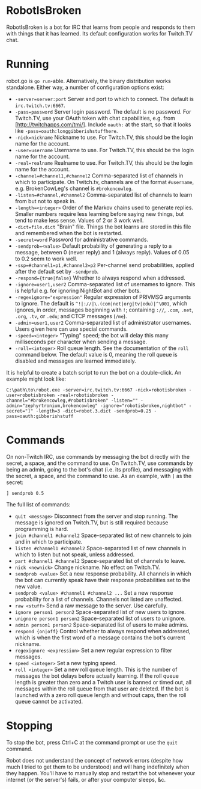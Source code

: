 # RobotIsBroken

RobotIsBroken is a bot for IRC that learns from people and responds to them with things that it has learned. Its default configuration works for Twitch.TV chat.

# Running

robot.go is `go run`-able. Alternatively, the binary distribution works standalone. Either way, a number of configuration options exist:

 - `-server=server:port` Server and port to which to connect. The default is `irc.twitch.tv:6667`.
 - `-pass=password` Server login password. The default is no password. For Twitch.TV, use your OAuth token with chat capabilities, e.g. from [http://twitchapps.com/tmi/]. Include `oauth:` at the start, so that it looks like `-pass=oauth:longgibberishstuffhere`.
 - `-nick=nickname` Nickname to use. For Twitch.TV, this should be the login name for the account.
 - `-user=username` Username to use. For Twitch.TV, this should be the login name for the account.
 - `-real=realname` Realname to use. For Twitch.TV, this should be the login name for the account.
 - `-channel=#channel1,#channel2` Comma-separated list of channels in which to participate. On Twitch.tv, channels are of the format `#username`, e.g. BrokenCowLeg's channel is `#brokencowleg`.
 - `-listen=#channel,#channel2` Comma-separated list of channels to learn from but not to speak in.
 - `-length=<integer>` Order of the Markov chains used to generate replies. Smaller numbers require less learning before saying new things, but tend to make less sense. Values of 2 or 3 work well.
 - `-dict=file.dict` "Brain" file. Things the bot learns are stored in this file and remembered when the bot is restarted.
 - `-secret=word` Password for administrative commands.
 - `-sendprob=<value>` Default probability of generating a reply to a message, between 0 (never reply) and 1 (always reply). Values of 0.05 to 0.2 seem to work well.
 - `-ssp=#channel1=p1,#channel2=p2` Per-channel send probabilities, applied after the default set by `-sendprob`.
 - `-respond={true|false}` Whether to always respond when addressed.
 - `-ignore=user1,user2` Comma-separated list of usernames to ignore. This is helpful e.g. for ignoring NightBot and other bots.
 - `-regexignore="expression"` Regular expression of PRIVMSG arguments to ignore. The default is `^!|://|\.(com|net|org|tv|edu)|^\001`, which ignores, in order, messages beginning with `!`; containing `://`, `.com`, `.net`, `.org`, `.tv`, or `.edu`; and CTCP messages (`/me`).
 - `-admin=user1,user2` Comma-separated list of administrator usernames. Users given here can use special commands.
 - `-speed=<integer>` "Typing" speed; the bot will delay this many milliseconds per character when sending a message.
 - `-roll=<integer>` Roll queue length. See the documentation of the `roll` command below. The default value is 0, meaning the roll queue is disabled and messages are learned immediately.

It is helpful to create a batch script to run the bot on a double-click. An example might look like:

```
C:\path\to\robot.exe -server=irc.twitch.tv:6667 -nick=robotisbroken -user=robotisbroken -real=robotisbroken -channel="#brokencowleg,#robotisbroken" -listen="" -admin="zephyrtronium,brokencowleg" -ignore="robotisbroken,nightbot" -secret="]" -length=3 -dict=robot.3.dict -sendprob=0.25 -pass=oauth:gibberishstuff
```

# Commands

On non-Twitch IRC, use commands by messaging the bot directly with the secret, a space, and the command to use. On Twitch.TV, use commands by being an admin, going to the bot's chat (i.e. its profile), and messaging with the secret, a space, and the command to use. As an example, with `]` as the secret:

```
] sendprob 0.5
```

The full list of commands:

- `quit <message>` Disconnect from the server and stop running. The message is ignored on Twitch.TV, but is still required because programming is hard.
- `join #channel1 #channel2` Space-separated list of new channels to join and in which to participate.
- `listen #channel1 #channel2` Space-separated list of new channels in which to listen but not speak, unless addressed.
- `part #channel1 #channel2` Space-separated list of channels to leave.
- `nick <newnick>` Change nickname. No effect on Twitch.TV.
- `sendprob <value>` Set a new response probability. All channels in which the bot can currently speak have their response probabilities set to the new value.
- `sendprob <value> #channel1 #channel2 ...` Set a new response probability for a list of channels. Channels not listed are unaffected.
- `raw <stuff>` Send a raw message to the server. Use carefully.
- `ignore person1 person2` Space-separated list of new users to ignore.
- `unignore person1 person2` Space-separated list of users to unignore.
- `admin person1 person2` Space-separated list of users to make admins.
- `respond {on|off}` Control whether to always respond when addressed, which is when the first word of a message contains the bot's current nickname.
- `regexignore <expression>` Set a new regular expression to filter messages.
- `speed <integer>` Set a new typing speed.
- `roll <integer>` Set a new roll queue length. This is the number of messages the bot delays before actually learning. If the roll queue length is greater than zero and a Twitch user is banned or timed out, all messages within the roll queue from that user are deleted. If the bot is launched with a zero roll queue length and without caps, then the roll queue cannot be activated.

# Stopping

To stop the bot, press Ctrl+C at the command prompt or use the `quit` command.

Robot does not understand the concept of network errors (despite how much I tried to get them to be understood) and will hang indefinitely when they happen. You'll have to manually stop and restart the bot whenever your internet (or the server's) fails, or after your computer sleeps, &c.
